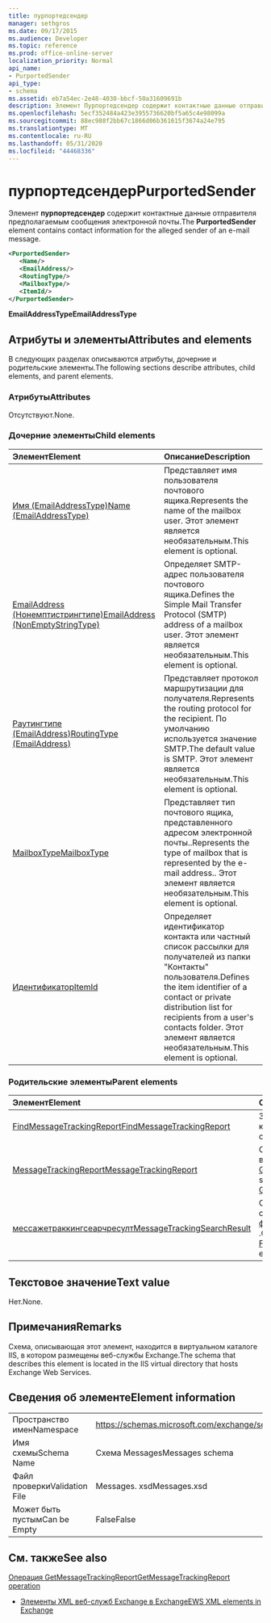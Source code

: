 ```yaml
---
title: пурпортедсендер
manager: sethgros
ms.date: 09/17/2015
ms.audience: Developer
ms.topic: reference
ms.prod: office-online-server
localization_priority: Normal
api_name:
- PurportedSender
api_type:
- schema
ms.assetid: eb7a54ec-2e48-4030-bbcf-50a31609691b
description: Элемент Пурпортедсендер содержит контактные данные отправителя предполагаемым сообщения электронной почты.
ms.openlocfilehash: 5ecf352484a423e3955736620bf5a65c4e98099a
ms.sourcegitcommit: 88ec988f2bb67c1866d06b361615f3674a24e795
ms.translationtype: MT
ms.contentlocale: ru-RU
ms.lasthandoff: 05/31/2020
ms.locfileid: "44468336"
---
```

# <a name="purportedsender"></a><span data-ttu-id="cd13f-103">пурпортедсендер</span><span class="sxs-lookup"><span data-stu-id="cd13f-103">PurportedSender</span></span>

<span data-ttu-id="cd13f-104">Элемент **пурпортедсендер** содержит контактные данные отправителя предполагаемым сообщения электронной почты.</span><span class="sxs-lookup"><span data-stu-id="cd13f-104">The **PurportedSender** element contains contact information for the alleged sender of an e-mail message.</span></span> 
  
```XML
<PurportedSender>
   <Name/>
   <EmailAddress/>
   <RoutingType/>
   <MailboxType/>
   <ItemId/>
</PurportedSender>
```

 <span data-ttu-id="cd13f-105">**EmailAddressType**</span><span class="sxs-lookup"><span data-stu-id="cd13f-105">**EmailAddressType**</span></span>
## <a name="attributes-and-elements"></a><span data-ttu-id="cd13f-106">Атрибуты и элементы</span><span class="sxs-lookup"><span data-stu-id="cd13f-106">Attributes and elements</span></span>

<span data-ttu-id="cd13f-107">В следующих разделах описываются атрибуты, дочерние и родительские элементы.</span><span class="sxs-lookup"><span data-stu-id="cd13f-107">The following sections describe attributes, child elements, and parent elements.</span></span>
  
### <a name="attributes"></a><span data-ttu-id="cd13f-108">Атрибуты</span><span class="sxs-lookup"><span data-stu-id="cd13f-108">Attributes</span></span>

<span data-ttu-id="cd13f-109">Отсутствуют.</span><span class="sxs-lookup"><span data-stu-id="cd13f-109">None.</span></span>
  
### <a name="child-elements"></a><span data-ttu-id="cd13f-110">Дочерние элементы</span><span class="sxs-lookup"><span data-stu-id="cd13f-110">Child elements</span></span>

|<span data-ttu-id="cd13f-111">**Элемент**</span><span class="sxs-lookup"><span data-stu-id="cd13f-111">**Element**</span></span>|<span data-ttu-id="cd13f-112">**Описание**</span><span class="sxs-lookup"><span data-stu-id="cd13f-112">**Description**</span></span>|
|:-----|:-----|
|[<span data-ttu-id="cd13f-113">Имя (EmailAddressType)</span><span class="sxs-lookup"><span data-stu-id="cd13f-113">Name (EmailAddressType)</span></span>](name-emailaddresstype.md) <br/> |<span data-ttu-id="cd13f-114">Представляет имя пользователя почтового ящика.</span><span class="sxs-lookup"><span data-stu-id="cd13f-114">Represents the name of the mailbox user.</span></span> <span data-ttu-id="cd13f-115">Этот элемент является необязательным.</span><span class="sxs-lookup"><span data-stu-id="cd13f-115">This element is optional.</span></span>  <br/> |
|[<span data-ttu-id="cd13f-116">EmailAddress (Нонемптистрингтипе)</span><span class="sxs-lookup"><span data-stu-id="cd13f-116">EmailAddress (NonEmptyStringType)</span></span>](emailaddress-nonemptystringtype.md) <br/> |<span data-ttu-id="cd13f-117">Определяет SMTP-адрес пользователя почтового ящика.</span><span class="sxs-lookup"><span data-stu-id="cd13f-117">Defines the Simple Mail Transfer Protocol (SMTP) address of a mailbox user.</span></span> <span data-ttu-id="cd13f-118">Этот элемент является необязательным.</span><span class="sxs-lookup"><span data-stu-id="cd13f-118">This element is optional.</span></span>  <br/> |
|[<span data-ttu-id="cd13f-119">Раутингтипе (EmailAddress)</span><span class="sxs-lookup"><span data-stu-id="cd13f-119">RoutingType (EmailAddress)</span></span>](routingtype-emailaddress.md) <br/> |<span data-ttu-id="cd13f-120">Представляет протокол маршрутизации для получателя.</span><span class="sxs-lookup"><span data-stu-id="cd13f-120">Represents the routing protocol for the recipient.</span></span> <span data-ttu-id="cd13f-121">По умолчанию используется значение SMTP.</span><span class="sxs-lookup"><span data-stu-id="cd13f-121">The default value is SMTP.</span></span> <span data-ttu-id="cd13f-122">Этот элемент является необязательным.</span><span class="sxs-lookup"><span data-stu-id="cd13f-122">This element is optional.</span></span>  <br/> |
|[<span data-ttu-id="cd13f-123">MailboxType</span><span class="sxs-lookup"><span data-stu-id="cd13f-123">MailboxType</span></span>](mailboxtype.md) <br/> |<span data-ttu-id="cd13f-124">Представляет тип почтового ящика, представленного адресом электронной почты..</span><span class="sxs-lookup"><span data-stu-id="cd13f-124">Represents the type of mailbox that is represented by the e-mail address..</span></span> <span data-ttu-id="cd13f-125">Этот элемент является необязательным.</span><span class="sxs-lookup"><span data-stu-id="cd13f-125">This element is optional.</span></span>  <br/> |
|[<span data-ttu-id="cd13f-126">Идентификатор</span><span class="sxs-lookup"><span data-stu-id="cd13f-126">ItemId</span></span>](itemid.md) <br/> |<span data-ttu-id="cd13f-127">Определяет идентификатор контакта или частный список рассылки для получателей из папки "Контакты" пользователя.</span><span class="sxs-lookup"><span data-stu-id="cd13f-127">Defines the item identifier of a contact or private distribution list for recipients from a user's contacts folder.</span></span> <span data-ttu-id="cd13f-128">Этот элемент является необязательным.</span><span class="sxs-lookup"><span data-stu-id="cd13f-128">This element is optional.</span></span>  <br/> |
   
### <a name="parent-elements"></a><span data-ttu-id="cd13f-129">Родительские элементы</span><span class="sxs-lookup"><span data-stu-id="cd13f-129">Parent elements</span></span>

|<span data-ttu-id="cd13f-130">**Элемент**</span><span class="sxs-lookup"><span data-stu-id="cd13f-130">**Element**</span></span>|<span data-ttu-id="cd13f-131">**Описание**</span><span class="sxs-lookup"><span data-stu-id="cd13f-131">**Description**</span></span>|
|:-----|:-----|
|[<span data-ttu-id="cd13f-132">FindMessageTrackingReport</span><span class="sxs-lookup"><span data-stu-id="cd13f-132">FindMessageTrackingReport</span></span>](findmessagetrackingreport.md) <br/> |<span data-ttu-id="cd13f-133">Задает условия для типов сообщений, которые требуется найти.</span><span class="sxs-lookup"><span data-stu-id="cd13f-133">Specifies criteria for the types of messages to find.</span></span>  <br/> |
|[<span data-ttu-id="cd13f-134">MessageTrackingReport</span><span class="sxs-lookup"><span data-stu-id="cd13f-134">MessageTrackingReport</span></span>](messagetrackingreport.md) <br/> |<span data-ttu-id="cd13f-135">Содержит одно сообщение, которое возвращается в [Операция GetMessageTrackingReport](getmessagetrackingreport-operation.md).</span><span class="sxs-lookup"><span data-stu-id="cd13f-135">Contains a single message that is returned in a [GetMessageTrackingReport operation](getmessagetrackingreport-operation.md).</span></span>  <br/> |
|[<span data-ttu-id="cd13f-136">мессажетраккингсеарчресулт</span><span class="sxs-lookup"><span data-stu-id="cd13f-136">MessageTrackingSearchResult</span></span>](messagetrackingsearchresult.md) <br/> |<span data-ttu-id="cd13f-137">Содержит один результат одного сообщения для элемента [финдмессажетраккингрепортреспонсе](findmessagetrackingreportresponse.md) .</span><span class="sxs-lookup"><span data-stu-id="cd13f-137">Contains a single message result for a [FindMessageTrackingReportResponse](findmessagetrackingreportresponse.md) element.</span></span>  <br/> |
   
## <a name="text-value"></a><span data-ttu-id="cd13f-138">Текстовое значение</span><span class="sxs-lookup"><span data-stu-id="cd13f-138">Text value</span></span>

<span data-ttu-id="cd13f-139">Нет.</span><span class="sxs-lookup"><span data-stu-id="cd13f-139">None.</span></span>
  
## <a name="remarks"></a><span data-ttu-id="cd13f-140">Примечания</span><span class="sxs-lookup"><span data-stu-id="cd13f-140">Remarks</span></span>

<span data-ttu-id="cd13f-141">Схема, описывающая этот элемент, находится в виртуальном каталоге IIS, в котором размещены веб-службы Exchange.</span><span class="sxs-lookup"><span data-stu-id="cd13f-141">The schema that describes this element is located in the IIS virtual directory that hosts Exchange Web Services.</span></span>
  
## <a name="element-information"></a><span data-ttu-id="cd13f-142">Сведения об элементе</span><span class="sxs-lookup"><span data-stu-id="cd13f-142">Element information</span></span>

|||
|:-----|:-----|
|<span data-ttu-id="cd13f-143">Пространство имен</span><span class="sxs-lookup"><span data-stu-id="cd13f-143">Namespace</span></span>  <br/> |https://schemas.microsoft.com/exchange/services/2006/messages  <br/> |
|<span data-ttu-id="cd13f-144">Имя схемы</span><span class="sxs-lookup"><span data-stu-id="cd13f-144">Schema Name</span></span>  <br/> |<span data-ttu-id="cd13f-145">Схема Messages</span><span class="sxs-lookup"><span data-stu-id="cd13f-145">Messages schema</span></span>  <br/> |
|<span data-ttu-id="cd13f-146">Файл проверки</span><span class="sxs-lookup"><span data-stu-id="cd13f-146">Validation File</span></span>  <br/> |<span data-ttu-id="cd13f-147">Messages. xsd</span><span class="sxs-lookup"><span data-stu-id="cd13f-147">Messages.xsd</span></span>  <br/> |
|<span data-ttu-id="cd13f-148">Может быть пустым</span><span class="sxs-lookup"><span data-stu-id="cd13f-148">Can be Empty</span></span>  <br/> |<span data-ttu-id="cd13f-149">False</span><span class="sxs-lookup"><span data-stu-id="cd13f-149">False</span></span>  <br/> |
   
## <a name="see-also"></a><span data-ttu-id="cd13f-150">См. также</span><span class="sxs-lookup"><span data-stu-id="cd13f-150">See also</span></span>



[<span data-ttu-id="cd13f-151">Операция GetMessageTrackingReport</span><span class="sxs-lookup"><span data-stu-id="cd13f-151">GetMessageTrackingReport operation</span></span>](getmessagetrackingreport-operation.md)


- [<span data-ttu-id="cd13f-152">Элементы XML веб-служб Exchange в Exchange</span><span class="sxs-lookup"><span data-stu-id="cd13f-152">EWS XML elements in Exchange</span></span>](ews-xml-elements-in-exchange.md)

